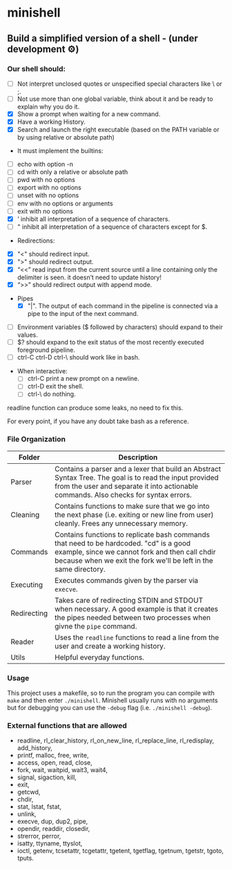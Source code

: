 # minishell
## Build a simplified version of a shell - (under development :gear:)
### Our shell should:
- [ ] Not interpret unclosed quotes or unspecified special characters like \ or ;.
- [ ] Not use more than one global variable, think about it and be ready to explain why
you do it.
- [x] Show a prompt when waiting for a new command.
- [x] Have a working History.
- [x] Search and launch the right executable (based on the PATH variable or by using
relative or absolute path)
- It must implement the builtins:
 - [ ]   echo with option -n
 - [ ]   cd with only a relative or absolute path
 - [ ]   pwd with no options
 - [ ]   export with no options
 - [ ]   unset with no options
 - [ ]   env with no options or arguments
 - [ ]   exit with no options
 - [x]   ’ inhibit all interpretation of a sequence of characters.
 - [ ]   " inhibit all interpretation of a sequence of characters except for $.
- Redirections:
 - [x]   "<" should redirect input.
 - [x]   ">" should redirect output.
 - [x]   “<<” read input from the current source until a line containing only the delimiter is seen. it doesn’t need to update history!
 - [x]   “>>” should redirect output with append mode.
 - Pipes 
   - [x]  "|". The output of each command in the pipeline is connected via a pipe to the
	  input of the next command.
 - [ ]   Environment variables ($ followed by characters) should expand to their values.
 - [ ]   $? should expand to the exit status of the most recently executed foreground
	  pipeline.
 - [ ]   ctrl-C ctrl-D ctrl-\ should work like in bash.
- When interactive:
  - [ ]   ctrl-C print a new prompt on a newline.
  - [ ]   ctrl-D exit the shell.
  - [ ]   ctrl-\ do nothing.
 
readline function can produce some leaks, no need to fix this.

For every point, if you have any doubt take bash as a reference.

### File Organization
| Folder      | Description |
| ----------- | ----------- |
| Parser     | Contains a parser and a lexer that build an Abstract Syntax Tree. The goal is to read the input provided from the user and separate it into actionable commands. Also checks for syntax errors.      |
| Cleaning   | Contains functions to make sure that we go into the next phase (i.e. exiting or new line from user) cleanly. Frees any unnecessary memory. |
| Commands   | Contains functions to replicate bash commands that need to be hardcoded. "cd" is a good example, since we cannot fork and then call chdir because when we exit the fork we'll be left in the same directory. |
| Executing   | Executes commands given by the parser via ```execve```. |
| Redirecting | Takes care of redirecting STDIN and STDOUT when necessary. A good example is that it creates the pipes needed between two processes when givne the ```pipe``` command. |
| Reader | Uses the ```readline``` functions to read a line from the user and create a working history. |
| Utils | Helpful everyday functions. |

### Usage
This project uses a makefile, so to run the program you can compile with ```make``` and then enter ```./minishell```. Minishell usually runs with no arguments but for debugging you can use the ```-debug``` flag (i.e. ```./minishell -debug```).

### External functions that are allowed
- readline, rl_clear_history, rl_on_new_line, rl_replace_line, rl_redisplay, add_history,
- printf, malloc, free, write,
- access, open, read, close,
- fork, wait, waitpid, wait3, wait4,
- signal, sigaction, kill,
- exit,
- getcwd,
- chdir,
- stat, lstat, fstat,
- unlink,
- execve, dup, dup2, pipe,
- opendir, readdir, closedir,
- strerror, perror,
- isatty, ttyname, ttyslot,
- ioctl, getenv, tcsetattr, tcgetattr, tgetent, tgetflag, tgetnum, tgetstr, tgoto, tputs.
